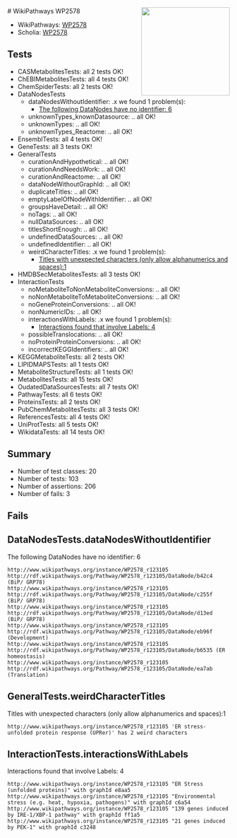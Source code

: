 <img style="float: right; width: 200px" src="https://upload.wikimedia.org/wikipedia/commons/thumb/8/83/Wplogo_with_text_500.png/640px-Wplogo_with_text_500.png" />
# WikiPathways WP2578

* WikiPathways: [WP2578](https://new.wikipathways.org/pathways/WP2578)
* Scholia: [WP2578](https://scholia.toolforge.org/wikipathways/WP2578)
## Tests
* CASMetabolitesTests: all 2 tests OK!
* ChEBIMetabolitesTests: all 4 tests OK!
* ChemSpiderTests: all 2 tests OK!
* DataNodesTests
    * dataNodesWithoutIdentifier: .x we found 1 problem(s):
        * [The following DataNodes have no identifier: 6](#d2d32fa5)
    * unknownTypes_knownDatasource: .. all OK!
    * unknownTypes: .. all OK!
    * unknownTypes_Reactome: .. all OK!
* EnsemblTests: all 4 tests OK!
* GeneTests: all 3 tests OK!
* GeneralTests
    * curationAndHypothetical: .. all OK!
    * curationAndNeedsWork: .. all OK!
    * curationAndReactome: .. all OK!
    * dataNodeWithoutGraphId: .. all OK!
    * duplicateTitles: .. all OK!
    * emptyLabelOfNodeWithIdentifier: .. all OK!
    * groupsHaveDetail: .. all OK!
    * noTags: .. all OK!
    * nullDataSources: .. all OK!
    * titlesShortEnough: .. all OK!
    * undefinedDataSources: .. all OK!
    * undefinedIdentifier: .. all OK!
    * weirdCharacterTitles: .x we found 1 problem(s):
        * [Titles with unexpected characters (only allow alphanumerics and spaces):1](#fda87b3f)
* HMDBSecMetabolitesTests: all 3 tests OK!
* InteractionTests
    * noMetaboliteToNonMetaboliteConversions: .. all OK!
    * noNonMetaboliteToMetaboliteConversions: .. all OK!
    * noGeneProteinConversions: .. all OK!
    * nonNumericIDs: .. all OK!
    * interactionsWithLabels: .x we found 1 problem(s):
        * [Interactions found that involve Labels: 4](#630d267b)
    * possibleTranslocations: .. all OK!
    * noProteinProteinConversions: .. all OK!
    * incorrectKEGGIdentifiers: .. all OK!
* KEGGMetaboliteTests: all 2 tests OK!
* LIPIDMAPSTests: all 1 tests OK!
* MetaboliteStructureTests: all 1 tests OK!
* MetabolitesTests: all 15 tests OK!
* OudatedDataSourcesTests: all 7 tests OK!
* PathwayTests: all 6 tests OK!
* ProteinsTests: all 2 tests OK!
* PubChemMetabolitesTests: all 3 tests OK!
* ReferencesTests: all 4 tests OK!
* UniProtTests: all 5 tests OK!
* WikidataTests: all 14 tests OK!


## Summary

* Number of test classes: 20
* Number of tests: 103
* Number of assertions: 206
* Number of fails: 3

## Fails

<a name="d2d32fa5" />

## DataNodesTests.dataNodesWithoutIdentifier

The following DataNodes have no identifier: 6
```
http://www.wikipathways.org/instance/WP2578_r123105 http://rdf.wikipathways.org/Pathway/WP2578_r123105/DataNode/b42c4 (BiP/ GRP78)
http://www.wikipathways.org/instance/WP2578_r123105 http://rdf.wikipathways.org/Pathway/WP2578_r123105/DataNode/c255f (BiP/ GRP78)
http://www.wikipathways.org/instance/WP2578_r123105 http://rdf.wikipathways.org/Pathway/WP2578_r123105/DataNode/d13ed (BiP/ GRP78)
http://www.wikipathways.org/instance/WP2578_r123105 http://rdf.wikipathways.org/Pathway/WP2578_r123105/DataNode/eb96f (Development)
http://www.wikipathways.org/instance/WP2578_r123105 http://rdf.wikipathways.org/Pathway/WP2578_r123105/DataNode/b6535 (ER homeostasis)
http://www.wikipathways.org/instance/WP2578_r123105 http://rdf.wikipathways.org/Pathway/WP2578_r123105/DataNode/ea7ab (Translation)
```

<a name="fda87b3f" />

## GeneralTests.weirdCharacterTitles

Titles with unexpected characters (only allow alphanumerics and spaces):1
```
http://www.wikipathways.org/instance/WP2578_r123105 'ER stress-unfolded protein response (UPRer)' has 2 weird characters
```

<a name="630d267b" />

## InteractionTests.interactionsWithLabels

Interactions found that involve Labels: 4
```
http://www.wikipathways.org/instance/WP2578_r123105 "ER Stress (unfolded proteins)" with graphId e8aa5
http://www.wikipathways.org/instance/WP2578_r123105 "Environmental stress (e.g. heat, hypoxia, pathogens)" with graphId c6a54
http://www.wikipathways.org/instance/WP2578_r123105 "139 genes induced  by IRE-1/XBP-1 pathway" with graphId ff1a5
http://www.wikipathways.org/instance/WP2578_r123105 "21 genes induced  by PEK-1" with graphId c3248
```

